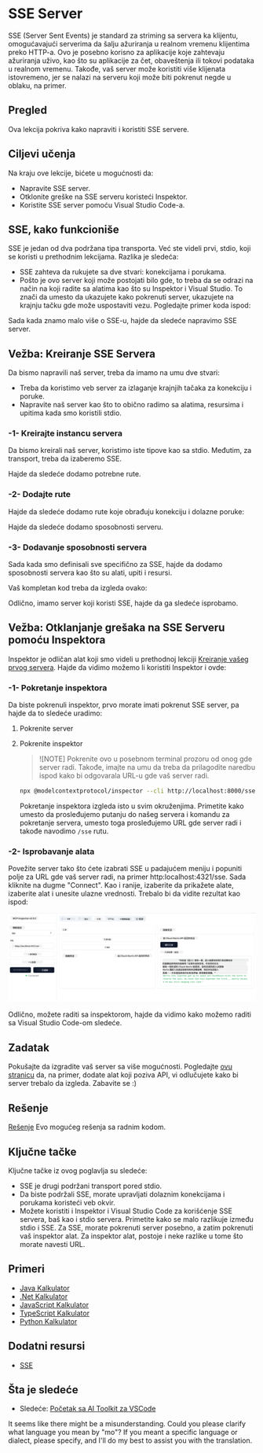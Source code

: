 <!--
CO_OP_TRANSLATOR_METADATA:
{
  "original_hash": "0a8086dc4bf89448f83e7936db972c42",
  "translation_date": "2025-05-17T11:27:55+00:00",
  "source_file": "03-GettingStarted/05-sse-server/README.md",
  "language_code": "mo"
}
-->
# SSE Server

SSE (Server Sent Events) je standard za striming sa servera ka klijentu, omogućavajući serverima da šalju ažuriranja u realnom vremenu klijentima preko HTTP-a. Ovo je posebno korisno za aplikacije koje zahtevaju ažuriranja uživo, kao što su aplikacije za čet, obaveštenja ili tokovi podataka u realnom vremenu. Takođe, vaš server može koristiti više klijenata istovremeno, jer se nalazi na serveru koji može biti pokrenut negde u oblaku, na primer.

## Pregled

Ova lekcija pokriva kako napraviti i koristiti SSE servere.

## Ciljevi učenja

Na kraju ove lekcije, bićete u mogućnosti da:

- Napravite SSE server.
- Otklonite greške na SSE serveru koristeći Inspektor.
- Koristite SSE server pomoću Visual Studio Code-a.

## SSE, kako funkcioniše

SSE je jedan od dva podržana tipa transporta. Već ste videli prvi, stdio, koji se koristi u prethodnim lekcijama. Razlika je sledeća:

- SSE zahteva da rukujete sa dve stvari: konekcijama i porukama.
- Pošto je ovo server koji može postojati bilo gde, to treba da se odrazi na način na koji radite sa alatima kao što su Inspektor i Visual Studio. To znači da umesto da ukazujete kako pokrenuti server, ukazujete na krajnju tačku gde može uspostaviti vezu. Pogledajte primer koda ispod:

Sada kada znamo malo više o SSE-u, hajde da sledeće napravimo SSE server.

## Vežba: Kreiranje SSE Servera

Da bismo napravili naš server, treba da imamo na umu dve stvari:

- Treba da koristimo veb server za izlaganje krajnjih tačaka za konekciju i poruke.
- Napravite naš server kao što to obično radimo sa alatima, resursima i upitima kada smo koristili stdio.

### -1- Kreirajte instancu servera

Da bismo kreirali naš server, koristimo iste tipove kao sa stdio. Međutim, za transport, treba da izaberemo SSE.

Hajde da sledeće dodamo potrebne rute.

### -2- Dodajte rute

Hajde da sledeće dodamo rute koje obrađuju konekciju i dolazne poruke:

Hajde da sledeće dodamo sposobnosti serveru.

### -3- Dodavanje sposobnosti servera

Sada kada smo definisali sve specifično za SSE, hajde da dodamo sposobnosti servera kao što su alati, upiti i resursi.

Vaš kompletan kod treba da izgleda ovako:

Odlično, imamo server koji koristi SSE, hajde da ga sledeće isprobamo.

## Vežba: Otklanjanje grešaka na SSE Serveru pomoću Inspektora

Inspektor je odličan alat koji smo videli u prethodnoj lekciji [Kreiranje vašeg prvog servera](/03-GettingStarted/01-first-server/README.md). Hajde da vidimo možemo li koristiti Inspektor i ovde:

### -1- Pokretanje inspektora

Da biste pokrenuli inspektor, prvo morate imati pokrenut SSE server, pa hajde da to sledeće uradimo:

1. Pokrenite server

1. Pokrenite inspektor

    > ![NOTE]
    > Pokrenite ovo u posebnom terminal prozoru od onog gde server radi. Takođe, imajte na umu da treba da prilagodite naredbu ispod kako bi odgovarala URL-u gde vaš server radi.

    ```sh
    npx @modelcontextprotocol/inspector --cli http://localhost:8000/sse --method tools/list
    ```

    Pokretanje inspektora izgleda isto u svim okruženjima. Primetite kako umesto da prosleđujemo putanju do našeg servera i komandu za pokretanje servera, umesto toga prosleđujemo URL gde server radi i takođe navodimo `/sse` rutu.

### -2- Isprobavanje alata

Povežite server tako što ćete izabrati SSE u padajućem meniju i popuniti polje za URL gde vaš server radi, na primer http:localhost:4321/sse. Sada kliknite na dugme "Connect". Kao i ranije, izaberite da prikažete alate, izaberite alat i unesite ulazne vrednosti. Trebalo bi da vidite rezultat kao ispod:

![SSE Server running in inspector](../../../../translated_images/sse-inspector.12861eb95abecbfc82610f480b55901524fed1a6aca025bb948e09e882c48428.mo.png)

Odlično, možete raditi sa inspektorom, hajde da vidimo kako možemo raditi sa Visual Studio Code-om sledeće.

## Zadatak

Pokušajte da izgradite vaš server sa više mogućnosti. Pogledajte [ovu stranicu](https://api.chucknorris.io/) da, na primer, dodate alat koji poziva API, vi odlučujete kako bi server trebalo da izgleda. Zabavite se :)

## Rešenje

[Rešenje](./solution/README.md) Evo mogućeg rešenja sa radnim kodom.

## Ključne tačke

Ključne tačke iz ovog poglavlja su sledeće:

- SSE je drugi podržani transport pored stdio.
- Da biste podržali SSE, morate upravljati dolaznim konekcijama i porukama koristeći veb okvir.
- Možete koristiti i Inspektor i Visual Studio Code za korišćenje SSE servera, baš kao i stdio servera. Primetite kako se malo razlikuje između stdio i SSE. Za SSE, morate pokrenuti server posebno, a zatim pokrenuti vaš inspektor alat. Za inspektor alat, postoje i neke razlike u tome što morate navesti URL.

## Primeri

- [Java Kalkulator](../samples/java/calculator/README.md)
- [.Net Kalkulator](../../../../03-GettingStarted/samples/csharp)
- [JavaScript Kalkulator](../samples/javascript/README.md)
- [TypeScript Kalkulator](../samples/typescript/README.md)
- [Python Kalkulator](../../../../03-GettingStarted/samples/python)

## Dodatni resursi

- [SSE](https://developer.mozilla.org/en-US/docs/Web/API/Server-sent_events)

## Šta je sledeće

- Sledeće: [Početak sa AI Toolkit za VSCode](/03-GettingStarted/06-aitk/README.md)

It seems like there might be a misunderstanding. Could you please clarify what language you mean by "mo"? If you meant a specific language or dialect, please specify, and I'll do my best to assist you with the translation.